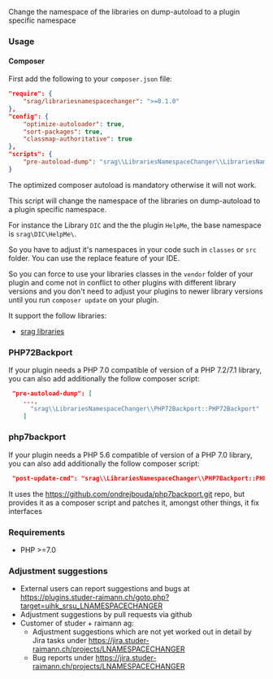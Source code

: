 Change the namespace of the libraries on dump-autoload to a plugin specific namespace

### Usage

#### Composer
First add the following to your `composer.json` file:
```json
"require": {
    "srag/librariesnamespacechanger": ">=0.1.0"
},
"config": {
    "optimize-autoloader": true,
    "sort-packages": true,
    "classmap-authoritative": true
},
"scripts": {
    "pre-autoload-dump": "srag\\LibrariesNamespaceChanger\\LibrariesNamespaceChanger::rewriteLibrariesNamespaces"
}
```

The optimized composer autoload is mandatory otherwise it will not work.

This script will change the namespace of the libraries on dump-autoload to a plugin specific namespace.

For instance the Library `DIC` and the the plugin `HelpMe`, the base namespace is `srag\DIC\HelpMe\`.

So you have to adjust it's namespaces in your code such in `classes` or `src` folder. You can use the replace feature of your IDE.

So you can force to use your libraries classes in the `vendor` folder of your plugin and come not in conflict to other plugins with different library versions and you don't need to adjust your plugins to newer library versions until you run `composer update` on your plugin.

It support the follow libraries:
* [srag libraries](https://packagist.org/packages/srag)

### PHP72Backport
If your plugin needs a PHP 7.0 compatible of version of a PHP 7.2/7.1 library, you can also add additionally the follow composer script:
```json
 "pre-autoload-dump": [
    ...,
      "srag\\LibrariesNamespaceChanger\\PHP72Backport::PHP72Backport"
    ]
```

### php7backport
If your plugin needs a PHP 5.6 compatible of version of a PHP 7.0 library, you can also add additionally the follow composer script:
```json
 "post-update-cmd": "srag\\LibrariesNamespaceChanger\\PHP7Backport::PHP7Backport"
```

It uses the https://github.com/ondrejbouda/php7backport.git repo, but provides it as a composer script and patches it, amongst other things, it fix interfaces

### Requirements
* PHP >=7.0

### Adjustment suggestions
* External users can report suggestions and bugs at https://plugins.studer-raimann.ch/goto.php?target=uihk_srsu_LNAMESPACECHANGER
* Adjustment suggestions by pull requests via github
* Customer of studer + raimann ag: 
	* Adjustment suggestions which are not yet worked out in detail by Jira tasks under https://jira.studer-raimann.ch/projects/LNAMESPACECHANGER
	* Bug reports under https://jira.studer-raimann.ch/projects/LNAMESPACECHANGER
